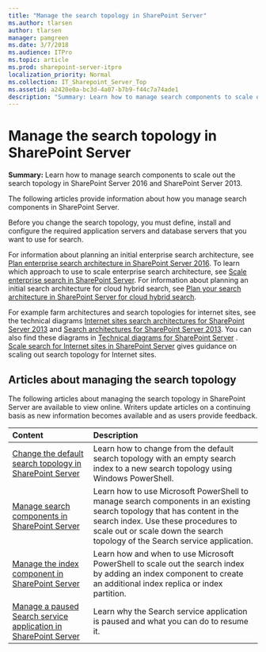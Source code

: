 ```yaml
---
title: "Manage the search topology in SharePoint Server"
ms.author: tlarsen
author: tlarsen
manager: pamgreen
ms.date: 3/7/2018
ms.audience: ITPro
ms.topic: article
ms.prod: sharepoint-server-itpro
localization_priority: Normal
ms.collection: IT_Sharepoint_Server_Top
ms.assetid: a2420e0a-bc3d-4a07-b7b9-f44c7a74ade1
description: "Summary: Learn how to manage search components to scale out the search topology in SharePoint Server 2016 and SharePoint Server 2013."
---
```


# Manage the search topology in SharePoint Server

 **Summary:** Learn how to manage search components to scale out the search topology in SharePoint Server 2016 and SharePoint Server 2013. 
  
The following articles provide information about how you manage search components in SharePoint Server.
  
Before you change the search topology, you must define, install and configure the required application servers and database servers that you want to use for search.
  
For information about planning an initial enterprise search architecture, see [Plan enterprise search architecture in SharePoint Server 2016](plan-enterprise-search-architecture.md). To learn which approach to use to scale enterprise search architecture, see [Scale enterprise search in SharePoint Server](scale-enterprise-search.md). For information about planning an initial search architecture for cloud hybrid search, see [Plan your search architecture in SharePoint Server for cloud hybrid search](http://technet.microsoft.com/library/33926857-302c-424f-ba78-03286cf5ac30%28Office.14%29.aspx#BKMK_Plan_search_architecture).
  
For example farm architectures and search topologies for internet sites, see the technical diagrams [Internet sites search architectures for SharePoint Server 2013](https://www.microsoft.com/en-us/download/details.aspx?id=54296) and [Search architectures for SharePoint Server 2013](https://docs.com/officeitpro/3386/search-architectures-for-sharepoint-server-2016). You can also find these diagrams in [Technical diagrams for SharePoint Server](../technical-reference/technical-diagrams.md) . [Scale search for Internet sites in SharePoint Server](scale-search-for-internet-sites.md) gives guidance on scaling out search topology for Internet sites. 
  
## Articles about managing the search topology

The following articles about managing the search topology in SharePoint Server are available to view online. Writers update articles on a continuing basis as new information becomes available and as users provide feedback.
  
|**Content**|**Description**|
|:-----|:-----|
|[Change the default search topology in SharePoint Server](change-the-default-search-topology.md) <br/> |Learn how to change from the default search topology with an empty search index to a new search topology using Windows PowerShell.  <br/> |
|[Manage search components in SharePoint Server](manage-search-components.md) <br/> |Learn how to use Microsoft PowerShell to manage search components in an existing search topology that has content in the search index. Use these procedures to scale out or scale down the search topology of the Search service application.  <br/> |
|[Manage the index component in SharePoint Server](manage-the-index-component.md) <br/> |Learn how and when to use Microsoft PowerShell to scale out the search index by adding an index component to create an additional index replica or index partition.  <br/> |
|[Manage a paused Search service application in SharePoint Server](manage-a-paused-search-service-application.md) <br/> |Learn why the Search service application is paused and what you can do to resume it.  <br/> |
   


